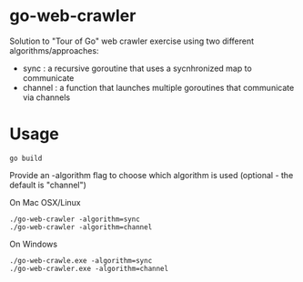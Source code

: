 # go-web-crawler
Solution to "Tour of Go" web crawler exercise using two different algorithms/approaches:

- sync : a recursive goroutine that uses a sycnhronized map to communicate
- channel : a function that launches multiple goroutines that communicate via channels

# Usage

    go build
  
Provide an -algorithm flag to choose which algorithm is used (optional - the default is "channel")

On Mac OSX/Linux

    ./go-web-crawler -algorithm=sync
    ./go-web-crawler -algorithm=channel
  
On Windows  

    ./go-web-crawle.exe -algorithm=sync
    ./go-web-crawler.exe -algorithm=channel

